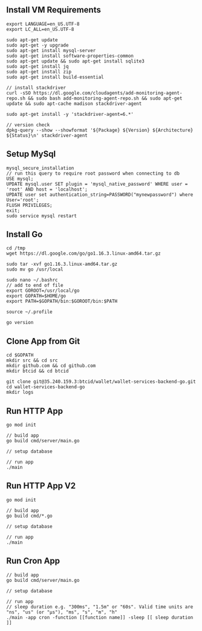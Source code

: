 ## Install VM Requirements
    export LANGUAGE=en_US.UTF-8
    export LC_ALL=en_US.UTF-8

    sudo apt-get update
    sudo apt-get -y upgrade
    sudo apt-get install mysql-server 
    sudo apt-get install software-properties-common
    sudo apt-get update && sudo apt-get install sqlite3
    sudo apt-get install jq
    sudo apt-get install zip
    sudo apt-get install build-essential

    // install stackdriver
    curl -sSO https://dl.google.com/cloudagents/add-monitoring-agent-repo.sh && sudo bash add-monitoring-agent-repo.sh && sudo apt-get update && sudo apt-cache madison stackdriver-agent

    sudo apt-get install -y 'stackdriver-agent=6.*'

    // version check
    dpkg-query --show --showformat '${Package} ${Version} ${Architecture} ${Status}\n' stackdriver-agent

## Setup MySql
    mysql_secure_installation
    // run this query to require root password when connecting to db
    USE mysql; 
    UPDATE mysql.user SET plugin = 'mysql_native_password' WHERE user = 'root' AND host = 'localhost'; 
    UPDATE user set authentication_string=PASSWORD("mynewpassword") where User='root'; 
    FLUSH PRIVILEGES;
    exit;
    sudo service mysql restart



## Install Go
    cd /tmp
    wget https://dl.google.com/go/go1.16.3.linux-amd64.tar.gz

    sudo tar -xvf go1.16.3.linux-amd64.tar.gz
    sudo mv go /usr/local

    sudo nano ~/.bashrc
    // add to end of file
    export GOROOT=/usr/local/go
    export GOPATH=$HOME/go
    export PATH=$GOPATH/bin:$GOROOT/bin:$PATH

    source ~/.profile

    go version

## Clone App from Git
    cd $GOPATH
    mkdir src && cd src
    mkdir github.com && cd github.com
    mkdir btcid && cd btcid

    git clone git@35.240.159.3:btcid/wallet/wallet-services-backend-go.git
    cd wallet-services-backend-go
    mkdir logs

## Run HTTP App
    go mod init

    // build app
    go build cmd/server/main.go

    // setup database

    // run app
    ./main

## Run HTTP App V2
    go mod init

    // build app
    go build cmd/*.go

    // setup database

    // run app
    ./main


## Run Cron App
    // build app
    go build cmd/server/main.go

    // setup database

    // run app
    // sleep duration e.g. "300ms", "1.5m" or "60s". Valid time units are "ns", "us" (or "µs"), "ms", "s", "m", "h" 
    ./main -app cron -function [[function name]] -sleep [[ sleep duration ]]
